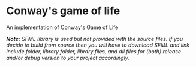 # Conway's game of life
An implementation of Conway's Game of Life

*__Note:__ SFML library is used but not provided with the source files. If you decide to build from source then you will have to download SFML and link include folder, library folder, library files, and dll files for (both) release and/or debug version to your project accordingly.*
